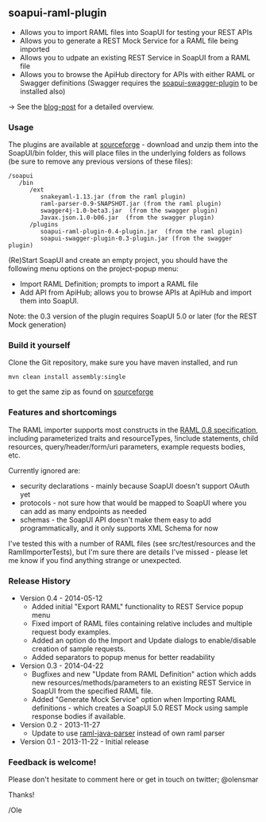 ## soapui-raml-plugin

- Allows you to import RAML files into SoapUI for testing your REST APIs
- Allows you to generate a REST Mock Service for a RAML file being imported
- Allows you to udpate an existing REST Service in SoapUI from a RAML file
- Allows you to browse the ApiHub directory for APIs with either RAML or Swagger definitions (Swagger requires the
  [soapui-swagger-plugin](https://github.com/olensmar/soapui-swagger-plugin) to be installed also)

-> See the [blog-post](http://olensmar.blogspot.se/2013/12/a-raml-apihub-plugin-for-soapui.html) for a detailed overview.

### Usage

The plugins are available at [sourceforge](https://sourceforge.net/projects/soapui-plugins/files/soapui-raml-plugin/) -
download and unzip them into the SoapUI/bin folder, this will place files in the underlying folders as follows
(be sure to remove any previous versions of these files):

```
/soapui
   /bin
      /ext
         snakeyaml-1.13.jar (from the raml plugin)
         raml-parser-0.9-SNAPSHOT.jar (from the raml plugin)
         swagger4j-1.0-beta3.jar  (from the swagger plugin)
         Javax.json.1.0-b06.jar  (from the swagger plugin)
      /plugins
         soapui-raml-plugin-0.4-plugin.jar  (from the raml plugin)
         soapui-swagger-plugin-0.3-plugin.jar (from the swagger plugin)
```

(Re)Start SoapUI and create an empty project, you should have the following menu options on the project-popup menu:
- Import RAML Definition; prompts to import a RAML file
- Add API from ApiHub; allows you to browse APIs at ApiHub and import them into SoapUI.

Note: the 0.3 version of the plugin requires SoapUI 5.0 or later (for the REST Mock generation)

### Build it yourself

Clone the Git repository, make sure you have maven installed, and run

```
mvn clean install assembly:single
```

to get the same zip as found on [sourceforge](https://sourceforge.net/projects/soapui-plugins/files/soapui-raml-plugin/)

### Features and shortcomings

The RAML importer supports most constructs in the [RAML 0.8 specification](http://raml.org/spec.html), including
parameterized traits and resourceTypes, !include statements, child resources, query/header/form/uri parameters,
example requests bodies, etc.

Currently ignored are:
- security declarations - mainly because SoapUI doesn't support OAuth yet
- protocols - not sure how that would be mapped to SoapUI where you can add as many endpoints as needed
- schemas - the SoapUI API doesn't make them easy to add programmatically, and it only supports XML Schema for now

I've tested this with a number of RAML files (see src/test/resources and the RamlImporterTests),
but I'm sure there are details I've missed - please let me know if you find anything strange or unexpected.

### Release History

- Version 0.4 - 2014-05-12
  - Added initial "Export RAML" functionality to REST Service popup menu
  - Fixed import of RAML files containing relative includes and multiple request body examples.
  - Added an option do the Import and Update dialogs to enable/disable creation of sample requests.
  - Added separators to popup menus for better readability
- Version 0.3 - 2014-04-22
  - Bugfixes and new "Update from RAML Definition" action which adds new resources/methods/parameters to an existing REST Service in SoapUI
  from the specified RAML file.
  - Added "Generate Mock Service" option when Importing RAML definitions - which creates a SoapUI 5.0 REST Mock using sample response bodies if available.
- Version 0.2 - 2013-11-27
  - Update to use [raml-java-parser](https://github.com/raml-org/raml-java-parser) instead of own raml parser
- Version 0.1 - 2013-11-22 - Initial release

### Feedback is welcome!

Please don't hesitate to comment here or get in touch on twitter; @olensmar

Thanks!

/Ole
